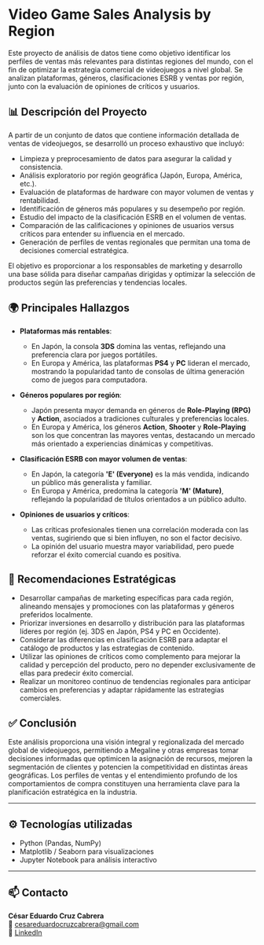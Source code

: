 # Video Game Sales Analysis by Region

Este proyecto de análisis de datos tiene como objetivo identificar los perfiles de ventas más relevantes para distintas regiones del mundo, con el fin de optimizar la estrategia comercial de videojuegos a nivel global. Se analizan plataformas, géneros, clasificaciones ESRB y ventas por región, junto con la evaluación de opiniones de críticos y usuarios.

## 📊 Descripción del Proyecto

A partir de un conjunto de datos que contiene información detallada de ventas de videojuegos, se desarrolló un proceso exhaustivo que incluyó:

- Limpieza y preprocesamiento de datos para asegurar la calidad y consistencia.
- Análisis exploratorio por región geográfica (Japón, Europa, América, etc.).
- Evaluación de plataformas de hardware con mayor volumen de ventas y rentabilidad.
- Identificación de géneros más populares y su desempeño por región.
- Estudio del impacto de la clasificación ESRB en el volumen de ventas.
- Comparación de las calificaciones y opiniones de usuarios versus críticos para entender su influencia en el mercado.
- Generación de perfiles de ventas regionales que permitan una toma de decisiones comercial estratégica.

El objetivo es proporcionar a los responsables de marketing y desarrollo una base sólida para diseñar campañas dirigidas y optimizar la selección de productos según las preferencias y tendencias locales.

## 🌍 Principales Hallazgos

- **Plataformas más rentables**:
  - En Japón, la consola **3DS** domina las ventas, reflejando una preferencia clara por juegos portátiles.
  - En Europa y América, las plataformas **PS4** y **PC** lideran el mercado, mostrando la popularidad tanto de consolas de última generación como de juegos para computadora.

- **Géneros populares por región**:
  - Japón presenta mayor demanda en géneros de **Role-Playing (RPG)** y **Action**, asociados a tradiciones culturales y preferencias locales.
  - En Europa y América, los géneros **Action**, **Shooter** y **Role-Playing** son los que concentran las mayores ventas, destacando un mercado más orientado a experiencias dinámicas y competitivas.

- **Clasificación ESRB con mayor volumen de ventas**:
  - En Japón, la categoría **'E' (Everyone)** es la más vendida, indicando un público más generalista y familiar.
  - En Europa y América, predomina la categoría **'M' (Mature)**, reflejando la popularidad de títulos orientados a un público adulto.

- **Opiniones de usuarios y críticos**:
  - Las críticas profesionales tienen una correlación moderada con las ventas, sugiriendo que si bien influyen, no son el factor decisivo.
  - La opinión del usuario muestra mayor variabilidad, pero puede reforzar el éxito comercial cuando es positiva.

## 🧠 Recomendaciones Estratégicas

- Desarrollar campañas de marketing específicas para cada región, alineando mensajes y promociones con las plataformas y géneros preferidos localmente.
- Priorizar inversiones en desarrollo y distribución para las plataformas líderes por región (ej. 3DS en Japón, PS4 y PC en Occidente).
- Considerar las diferencias en clasificación ESRB para adaptar el catálogo de productos y las estrategias de contenido.
- Utilizar las opiniones de críticos como complemento para mejorar la calidad y percepción del producto, pero no depender exclusivamente de ellas para predecir éxito comercial.
- Realizar un monitoreo continuo de tendencias regionales para anticipar cambios en preferencias y adaptar rápidamente las estrategias comerciales.

## ✅ Conclusión

Este análisis proporciona una visión integral y regionalizada del mercado global de videojuegos, permitiendo a Megaline y otras empresas tomar decisiones informadas que optimicen la asignación de recursos, mejoren la segmentación de clientes y potencien la competitividad en distintas áreas geográficas. Los perfiles de ventas y el entendimiento profundo de los comportamientos de compra constituyen una herramienta clave para la planificación estratégica en la industria.

---

## ⚙️ Tecnologías utilizadas

- Python (Pandas, NumPy)
- Matplotlib / Seaborn para visualizaciones
- Jupyter Notebook para análisis interactivo

---

## 📫 Contacto

**César Eduardo Cruz Cabrera**  
📧 cesareduardocruzcabrera@gmail.com  
🔗 [LinkedIn](https://www.linkedin.com/in/cesar-eduardo-cruz-cabrera)

